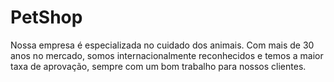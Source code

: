 # PetShop

Nossa empresa é especializada no cuidado dos animais. Com mais de 30 anos no mercado, somos internacionalmente reconhecidos e temos a maior taxa de aprovação, sempre com um bom trabalho para nossos clientes.
